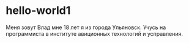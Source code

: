 # hello-world1


Меня зовут Влад мне 18 лет я из города Ульяновск. 
Учусь на программиста в институте авиционных технологий и усправления.
